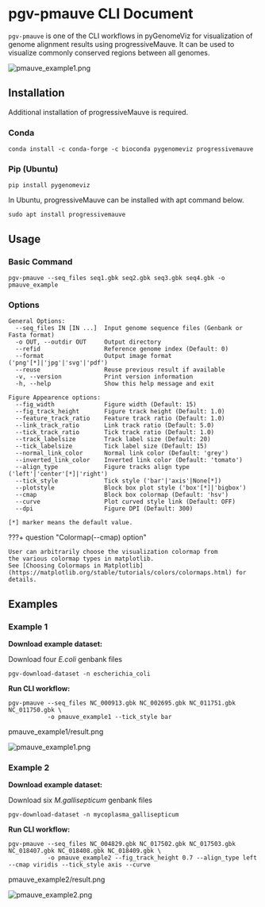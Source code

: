 # pgv-pmauve CLI Document

`pgv-pmauve` is one of the CLI workflows in pyGenomeViz for
visualization of genome alignment results using progressiveMauve.
It can be used to visualize commonly conserved regions between all genomes.

![pmauve_example1.png](../../images/pmauve_example1.png)

## Installation

Additional installation of progressiveMauve is required.

### Conda

    conda install -c conda-forge -c bioconda pygenomeviz progressivemauve

### Pip (Ubuntu)

    pip install pygenomeviz

In Ubuntu, progressiveMauve can be installed with apt command below.

    sudo apt install progressivemauve

## Usage

### Basic Command

    pgv-pmauve --seq_files seq1.gbk seq2.gbk seq3.gbk seq4.gbk -o pmauve_example

### Options

    General Options:
      --seq_files IN [IN ...]  Input genome sequence files (Genbank or Fasta format)
      -o OUT, --outdir OUT     Output directory
      --refid                  Reference genome index (Default: 0)
      --format                 Output image format ('png'[*]|'jpg'|'svg'|'pdf')
      --reuse                  Reuse previous result if available
      -v, --version            Print version information
      -h, --help               Show this help message and exit

    Figure Appearence options:
      --fig_width              Figure width (Default: 15)
      --fig_track_height       Figure track height (Default: 1.0)
      --feature_track_ratio    Feature track ratio (Default: 1.0)
      --link_track_ratio       Link track ratio (Default: 5.0)
      --tick_track_ratio       Tick track ratio (Default: 1.0)
      --track_labelsize        Track label size (Default: 20)
      --tick_labelsize         Tick label size (Default: 15)
      --normal_link_color      Normal link color (Default: 'grey')
      --inverted_link_color    Inverted link color (Default: 'tomato')
      --align_type             Figure tracks align type ('left'|'center'[*]|'right')
      --tick_style             Tick style ('bar'|'axis'|None[*])
      --plotstyle              Block box plot style ('box'[*]|'bigbox')
      --cmap                   Block box colormap (Default: 'hsv')
      --curve                  Plot curved style link (Default: OFF)
      --dpi                    Figure DPI (Default: 300)

    [*] marker means the default value.

???+ question "Colormap(--cmap) option"

    User can arbitrarily choose the visualization colormap from 
    the various colormap types in matplotlib.  
    See [Choosing Colormaps in Matplotlib](https://matplotlib.org/stable/tutorials/colors/colormaps.html) for details.

## Examples

### Example 1

**Download example dataset:**

Download four *E.coli* genbank files

    pgv-download-dataset -n escherichia_coli

**Run CLI workflow:**

    pgv-pmauve --seq_files NC_000913.gbk NC_002695.gbk NC_011751.gbk NC_011750.gbk \
               -o pmauve_example1 --tick_style bar

pmauve_example1/result.png

![pmauve_example1.png](../../images/pmauve_example1.png)

### Example 2

**Download example dataset:**

Download six *M.gallisepticum* genbank files

    pgv-download-dataset -n mycoplasma_gallisepticum

**Run CLI workflow:**

    pgv-pmauve --seq_files NC_004829.gbk NC_017502.gbk NC_017503.gbk NC_018407.gbk NC_018408.gbk NC_018409.gbk \
               -o pmauve_example2 --fig_track_height 0.7 --align_type left --cmap viridis --tick_style axis --curve

pmauve_example2/result.png

![pmauve_example2.png](../../images/pmauve_example2.png)
